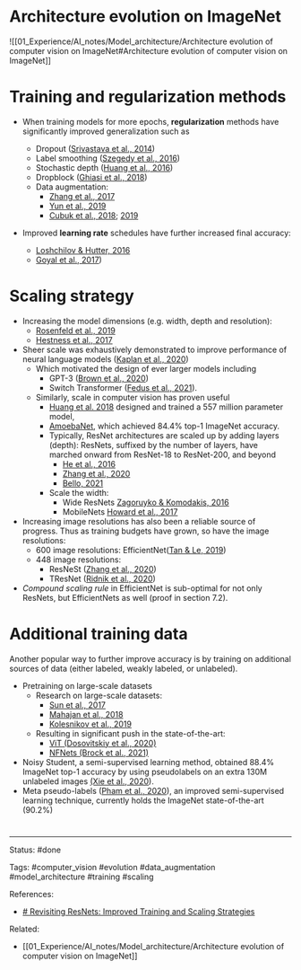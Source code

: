 # Architecture evolution on ImageNet

![[01_Experience/AI_notes/Model_architecture/Architecture evolution of computer vision on ImageNet#Architecture evolution of computer vision on ImageNet]]


# Training and regularization methods

- When training models for more epochs, **regularization** methods have significantly improved generalization such as 
	- Dropout ([Srivastava et al., 2014](https://jmlr.org/papers/v15/srivastava14a.html))
	- Label smoothing ([Szegedy et al., 2016](https://arxiv.org/abs/1512.00567))
	- Stochastic depth ([Huang et al., 2016](https://arxiv.org/abs/1603.09382))
	- Dropblock ([Ghiasi et al., 2018](https://arxiv.org/abs/1810.12890))
	- Data augmentation:
		- [Zhang et al., 2017](https://arxiv.org/abs/1710.09412)
		- [Yun et al., 2019](https://arxiv.org/abs/1905.04899)
		- [Cubuk et al., 2018](https://arxiv.org/abs/1805.09501); [2019](https://arxiv.org/abs/1909.13719)

- Improved **learning rate** schedules have further increased final accuracy:
	- [Loshchilov & Hutter, 2016](https://arxiv.org/abs/1608.03983)
	- [Goyal et al., 2017](https://arxiv.org/abs/1706.02677))


# Scaling strategy

- Increasing the model dimensions (e.g. width, depth and resolution):
	- [Rosenfeld et al., 2019](https://arxiv.org/abs/1909.12673)
	- [Hestness et al., 2017](https://arxiv.org/abs/1712.00409)
- Sheer scale was exhaustively demonstrated to improve performance of neural language models ([Kaplan et al., 2020](https://arxiv.org/abs/2001.08361))
	- Which motivated the design of ever larger models including
		- GPT-3 ([Brown et al., 2020](https://arxiv.org/abs/2005.14165))
		- Switch Transformer ([Fedus et al., 2021](https://arxiv.org/abs/2101.03961)).
	- Similarly, scale in computer vision has proven useful
		- [Huang et al. 2018](https://arxiv.org/abs/1811.06965) designed and trained a 557 million parameter model, 
		- [AmoebaNet](https://arxiv.org/abs/1802.01548), which achieved 84.4% top-1 ImageNet accuracy.
		- Typically, ResNet architectures are scaled up by adding layers (depth): ResNets, suffixed by the number of layers, have marched onward from ResNet-18 to ResNet-200, and beyond
			- [He et al., 2016](https://arxiv.org/abs/1603.05027)
			- [Zhang et al., 2020](https://arxiv.org/abs/2004.08955)
			- [Bello, 2021](https://arxiv.org/abs/2102.08602)
		-  Scale the width:
			-  Wide ResNets [Zagoruyko & Komodakis, 2016](https://arxiv.org/abs/1605.07146)
			-  MobileNets [Howard et al., 2017](https://arxiv.org/abs/1704.04861)
- Increasing image resolutions has also been a reliable source of progress. Thus as training budgets have grown, so have the image resolutions:
	- 600 image resolutions: EfficientNet([Tan & Le, 2019](https://arxiv.org/abs/1905.11946))
	- 448 image resolutions: 
		- ResNeSt ([Zhang et al., 2020](https://arxiv.org/abs/2004.08955))
		- TResNet ([Ridnik et al., 2020](https://arxiv.org/abs/2003.13630))
- *Compound scaling rule* in EfficientNet is sub-optimal for not only ResNets, but EfficientNets as well (proof in section 7.2).


# Additional training data


Another popular way to further improve accuracy is by training on additional sources of data (either labeled, weakly labeled, or unlabeled).
- Pretraining on large-scale datasets
	- Research on large-scale datasets:
		- [Sun et al., 2017](https://arxiv.org/abs/1707.02968)
		- [Mahajan et al., 2018](https://arxiv.org/abs/1805.00932)
		- [Kolesnikov et al., 2019](https://arxiv.org/abs/1912.11370)
	-  Resulting in significant push in the state-of-the-art:
		- [ViT (Dosovitskiy et al., 2020)](https://arxiv.org/abs/2010.11929)
		- [NFNets (Brock et al., 2021)](https://arxiv.org/abs/2102.06171)
- Noisy Student, a semi-supervised learning method, obtained 88.4% ImageNet top-1 accuracy by using pseudolabels on an extra 130M unlabeled images [(Xie et al., 2020](https://arxiv.org/abs/1911.04252)).
- Meta pseudo-labels ([Pham et al., 2020](https://arxiv.org/abs/2003.10580)), an improved semi-supervised learning technique, currently holds the ImageNet state-of-the-art (90.2%)





# 

---
Status: #done 

Tags: #computer_vision  #evolution #data_augmentation #model_architecture #training #scaling

References:
- [# Revisiting ResNets: Improved Training and Scaling Strategies](https://arxiv.org/abs/2103.07579)


Related:
- [[01_Experience/AI_notes/Model_architecture/Architecture evolution of computer vision on ImageNet]]
